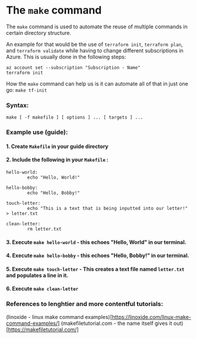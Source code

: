 # The `make` command

The `make` command is used to automate the reuse of multiple commands in certain directory structure.

An example for that would be the use of `terraform init`, `terraform plan`, and `terraform validate` while having to change different subscriptions in Azure. This is usually done in the following steps:

```
az account set --subscription "Subscription - Name"
terraform init
```

How the `make` command can help us is it can automate all of that in just one go:
```make tf-init```

### Syntax:

```
make [ -f makefile ] [ options ] ... [ targets ] ...
```

### Example use (guide):

#### 1. Create `Makefile` in your guide directory
#### 2. Include the following in your `Makefile` :
```
hello-world:
        echo "Hello, World!"

hello-bobby:
        echo "Hello, Bobby!"

touch-letter:
        echo "This is a text that is being inputted into our letter!" > letter.txt

clean-letter:
        rm letter.txt
```
#### 3. Execute ```make hello-world``` - this echoes "Hello, World" in our terminal.
#### 4. Execute ```make hello-bobby``` - this echoes "Hello, Bobby!" in our terminal.
#### 5. Execute ```make touch-letter``` - This creates a text file named `letter.txt` and populates a line in it.
#### 6. Execute ```make clean-letter```



### References to lenghtier and more contentful tutorials:

(linoxide - linux make command examples)[https://linoxide.com/linux-make-command-examples/]
(makefiletutorial.com - the name itself gives it out)[https://makefiletutorial.com/]